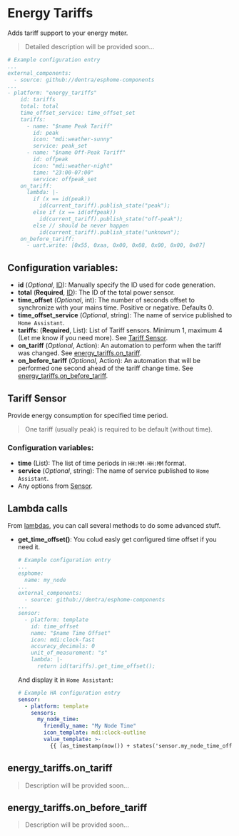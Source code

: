 # Energy Tariffs

Adds tariff support to your energy meter.

> Detailed description will be provided soon...

```yaml
# Example configuration entry
...
external_components:
  - source: github://dentra/esphome-components
...
- platform: "energy_tariffs"
    id: tariffs
    total: total
    time_offset_service: time_offset_set
    tariffs:
      - name: "$name Peak Tariff"
        id: peak
        icon: "mdi:weather-sunny"
        service: peak_set
      - name: "$name Off-Peak Tariff"
        id: offpeak
        icon: "mdi:weather-night"
        time: "23:00-07:00"
        service: offpeak_set
    on_tariff:
      lambda: |-
        if (x == id(peak))
          id(current_tariff).publish_state("peak");
        else if (x == id(offpeak))
          id(current_tariff).publish_state("off-peak");
        else // should be never happen
          id(current_tariff).publish_state("unknown");
    on_before_tariff:
      - uart.write: [0x55, 0xaa, 0x00, 0x08, 0x00, 0x00, 0x07]
```

## Configuration variables:
* **id** (*Optional*, [ID](https://esphome.io/guides/configuration-types.html#config-id)): Manually specify the ID used for code generation.
* **total** (**Required**, [ID](https://esphome.io/guides/configuration-types.html#config-id)): The ID of the total power sensor.
* **time_offset** (*Optional*, int): The number of seconds offset to synchronize with your mains time. Positive or negative. Defaults 0.
* **time_offset_service** (*Optional*, string): The name of service published to `Home Assistant`.
* **tariffs**: (**Required**, List): List of Tariff sensors. Minimum 1, maximum 4 (Let me know if you need more). See [Tariff Sensor](#Tariff_Sensor).
* **on_tariff** (*Optional*, Action): An automation to perform when the tariff was changed. See [energy_tariffs.on_tariff](#energy_tariffs.on_tariff).
* **on_before_tariff** (*Optional*, Action): An automation that will be performed one second ahead of the tariff change time. See [energy_tariffs.on_before_tariff](#energy_tariffs.on_before_tariff).

## Tariff Sensor
Provide energy consumption for specified time period.
> One tariff (usually peak) is required to be default (without time).

### Configuration variables:
* **time** (List): The list of time periods in `HH:MM-HH:MM` format.
* **service** (*Optional*, string): The name of service published to `Home Assistant`.
* Any options from [Sensor](https://esphome.io/components/sensor/index.html#config-sensor).

## Lambda calls
From [lambdas](https://esphome.io/guides/automations.html#config-lambda), you can call several methods to do some advanced stuff.

* **get_time_offset()**: You colud easly get configured time offset if you need it.
  ```yaml
  # Example configuration entry
  ...
  esphome:
    name: my_node
  ...
  external_components:
    - source: github://dentra/esphome-components
  ...
  sensor:
    - platform: template
      id: time_offset
      name: "$name Time Offset"
      icon: mdi:clock-fast
      accuracy_decimals: 0
      unit_of_measurement: "s"
      lambda: |-
        return id(tariffs).get_time_offset();
  ```
  And display it in `Home Assistant`:
  ```yaml
  # Example HA configuration entry
  sensor:
    - platform: template
      sensors:
        my_node_time:
          friendly_name: "My Node Time"
          icon_template: mdi:clock-outline
          value_template: >-
            {{ (as_timestamp(now()) + states('sensor.my_node_time_offset')|int) | timestamp_custom("%H:%M:%S") }}
  ```

## energy_tariffs.on_tariff
> Description will be provided soon...

## energy_tariffs.on_before_tariff
> Description will be provided soon...
